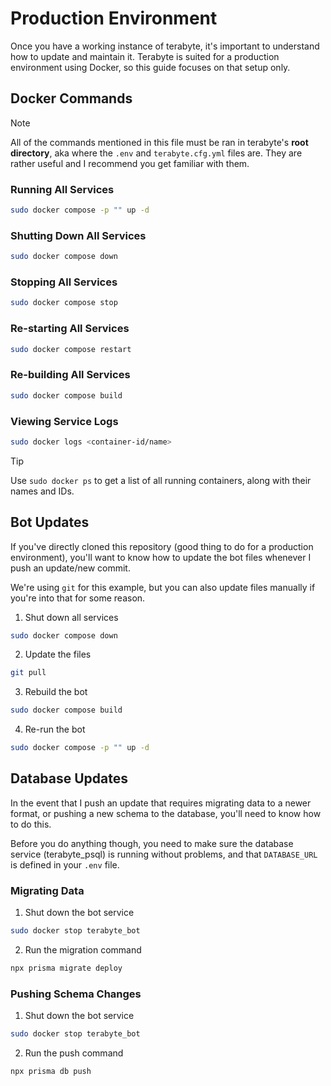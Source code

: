 # Production Environment

Once you have a working instance of terabyte, it's important to understand how to update and maintain it. Terabyte is suited for a production environment using Docker, so this guide focuses on that setup only.

## Docker Commands

> [!NOTE]
> All of the commands mentioned in this file must be ran in terabyte's **root directory**, aka where the `.env` and `terabyte.cfg.yml` files are. They are rather useful and I recommend you get familiar with them.

### Running All Services

```bash
sudo docker compose -p "" up -d
```

### Shutting Down All Services

```bash
sudo docker compose down
```

### Stopping All Services

```bash
sudo docker compose stop
```

### Re-starting All Services

```bash
sudo docker compose restart
```

### Re-building All Services

```bash
sudo docker compose build
```

### Viewing Service Logs

```bash
sudo docker logs <container-id/name>
```

> [!TIP]
> Use `sudo docker ps` to get a list of all running containers, along with their names and IDs.

## Bot Updates

If you've directly cloned this repository (good thing to do for a production environment), you'll want to know how to update the bot files whenever I push an update/new commit.

We're using `git` for this example, but you can also update files manually if you're into that for some reason.

1. Shut down all services

```bash
sudo docker compose down
```

2. Update the files

```bash
git pull
```

3. Rebuild the bot

```bash
sudo docker compose build
```

4. Re-run the bot

```bash
sudo docker compose -p "" up -d
```

## Database Updates

In the event that I push an update that requires migrating data to a newer format, or pushing a new schema to the database, you'll need to know how to do this.

Before you do anything though, you need to make sure the database service (terabyte_psql) is running without problems, and that `DATABASE_URL` is defined in your `.env` file.

### Migrating Data

1. Shut down the bot service

```bash
sudo docker stop terabyte_bot
```

2. Run the migration command

```bash
npx prisma migrate deploy
```

### Pushing Schema Changes

1. Shut down the bot service

```bash
sudo docker stop terabyte_bot
```

2. Run the push command

```bash
npx prisma db push
```
